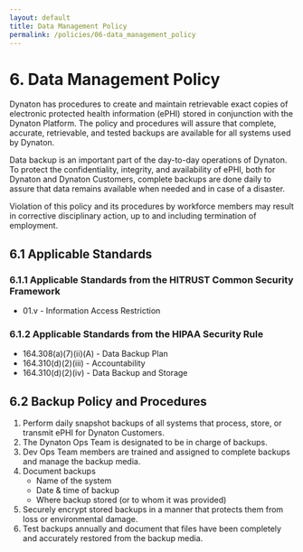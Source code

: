 ```yaml
---
layout: default
title: Data Management Policy
permalink: /policies/06-data_management_policy
---
```


# 6. Data Management Policy

Dynaton has procedures to create and maintain retrievable exact copies of electronic protected health information (ePHI) stored in conjunction with the Dynaton Platform. The policy and procedures will assure that complete, accurate, retrievable, and tested backups are available for all systems used by Dynaton.

Data backup is an important part of the day-to-day operations of Dynaton. To protect the confidentiality, integrity, and availability of ePHI, both for Dynaton and Dynaton Customers, complete backups are done daily to assure that data remains available when needed and in case of a disaster.

Violation of this policy and its procedures by workforce members may result in corrective disciplinary action, up to and including termination of employment.

## 6.1 Applicable Standards

### 6.1.1 Applicable Standards from the HITRUST Common Security Framework

- 01.v - Information Access Restriction

### 6.1.2 Applicable Standards from the HIPAA Security Rule

- 164.308(a)(7)(ii)(A) - Data Backup Plan
- 164.310(d)(2)(iii) - Accountability
- 164.310(d)(2)(iv) - Data Backup and Storage

## 6.2 Backup Policy and Procedures

1. Perform daily snapshot backups of all systems that process, store, or transmit ePHI for Dynaton Customers.
2. The Dynaton Ops Team is designated to be in charge of backups.
3. Dev Ops Team members are trained and assigned to complete backups and manage the backup media.
4. Document backups
   - Name of the system
   - Date & time of backup
   - Where backup stored (or to whom it was provided)
5. Securely encrypt stored backups in a manner that protects them from loss or environmental damage.
6. Test backups annually and document that files have been completely and accurately restored from the backup media.
